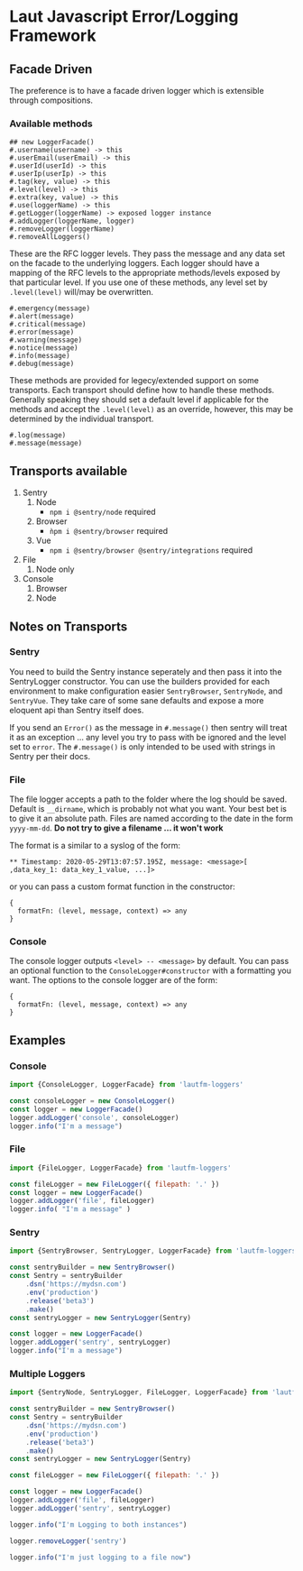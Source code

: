 # Laut Javascript Error/Logging Framework

## Facade Driven
The preference is to have a facade driven logger which is extensible through compositions.

### Available methods
```
## new LoggerFacade()
#.username(username) -> this
#.userEmail(userEmail) -> this
#.userId(userId) -> this
#.userIp(userIp) -> this
#.tag(key, value) -> this
#.level(level) -> this
#.extra(key, value) -> this
#.use(loggerName) -> this
#.getLogger(loggerName) -> exposed logger instance
#.addLogger(loggerName, logger)
#.removeLogger(loggerName)
#.removeAllLoggers()
```
These are the RFC logger levels. They pass the message and any data set on the facade to the underlying loggers. Each logger should have a mapping of the RFC levels to the appropriate methods/levels exposed by that particular level. If you use one of these methods, any level set by `.level(level)` will/may be overwritten.
```
#.emergency(message)
#.alert(message)
#.critical(message)
#.error(message)
#.warning(message)
#.notice(message)
#.info(message)
#.debug(message)
```
These methods are provided for legecy/extended support on some transports. Each transport should define how to handle these methods. Generally speaking they should set a default level if applicable for the methods and accept the `.level(level)` as an override, however, this may be determined by the individual transport.
```
#.log(message)
#.message(message)
```

## Transports available
1. Sentry
    1. Node
        - `npm i @sentry/node` required
    2. Browser
        - `ǹpm i @sentry/browser` required
    3. Vue
        - `npm i @sentry/browser @sentry/integrations` required
2. File
    1. Node only
3. Console
    1. Browser
    2. Node

## Notes on Transports
### Sentry
You need to build the Sentry instance seperately and then pass it into the SentryLogger constructor. You can use the builders provided for each environment to make configuration easier `SentryBrowser`, `SentryNode`, and `SentryVue`. They take care of some sane defaults and expose a more eloquent api than Sentry itself does.

If you send an `Error()` as the message in `#.message()` then sentry will treat it as an exception ... any level you try to pass with be ignored and the level set to `error`. The `#.message()` is only intended to be used with strings in Sentry per their docs.


### File
The file logger accepts a path to the folder where the log should be saved. Default is `__dirname`, which is probably not what you want. Your best bet is to give it an absolute path. Files are named according to the date in the form `yyyy-mm-dd`. **Do not try to give a filename ... it won't work**

The format is a similar to a syslog of the form:
```
** Timestamp: 2020-05-29T13:07:57.195Z, message: <message>[ ,data_key_1: data_key_1_value, ...]>
```
or you can pass a custom format function in the constructor:
```
{
  formatFn: (level, message, context) => any
}
```

### Console
The console logger outputs `<level> -- <message>` by default. You can pass an optional function to the `ConsoleLogger#constructor` with a formatting you want. The options to the console logger are of the form:
```
{
  formatFn: (level, message, context) => any
} 
```
    
## Examples
### Console
```js
import {ConsoleLogger, LoggerFacade} from 'lautfm-loggers'

const consoleLogger = new ConsoleLogger()
const logger = new LoggerFacade()
logger.addLogger('console', consoleLogger)
logger.info("I'm a message")
```
### File
```js
import {FileLogger, LoggerFacade} from 'lautfm-loggers'

const fileLogger = new FileLogger({ filepath: '.' })
const logger = new LoggerFacade()
logger.addLogger('file', fileLogger)
logger.info( "I'm a message" )
```
### Sentry
```js
import {SentryBrowser, SentryLogger, LoggerFacade} from 'lautfm-loggers'

const sentryBuilder = new SentryBrowser()
const Sentry = sentryBuilder
    .dsn('https://mydsn.com')
    .env('production')
    .release('beta3')
    .make()
const sentryLogger = new SentryLogger(Sentry)

const logger = new LoggerFacade()
logger.addLogger('sentry', sentryLogger)
logger.info("I'm a message")
```
### Multiple Loggers
```js
import {SentryNode, SentryLogger, FileLogger, LoggerFacade} from 'lautfm-loggers'

const sentryBuilder = new SentryBrowser()
const Sentry = sentryBuilder
    .dsn('https://mydsn.com')
    .env('production')
    .release('beta3')
    .make()
const sentryLogger = new SentryLogger(Sentry)

const fileLogger = new FileLogger({ filepath: '.' })

const logger = new LoggerFacade()
logger.addLogger('file', fileLogger)
logger.addLogger('sentry', sentryLogger)

logger.info("I'm Logging to both instances")

logger.removeLogger('sentry')

logger.info("I'm just logging to a file now")
```
